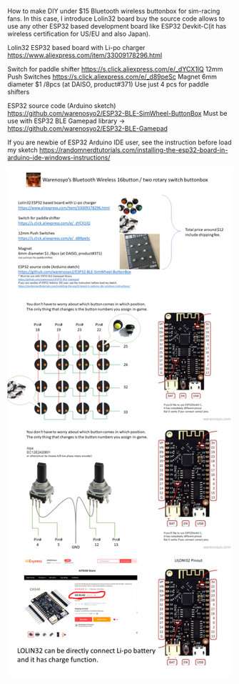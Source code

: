 How to make DIY under $15 Bluetooth wireless buttonbox for sim-racing fans.
In this case, I introduce Lolin32 board buy the source code allows to use any other ESP32 based development board like ESP32 Devkit-C(it has wireless certification for US/EU and also Japan).



Lolin32 ESP32 based board with Li-po charger
https://www.aliexpress.com/item/33009178296.html

Switch for paddle shifter
https://s.click.aliexpress.com/e/_dYCX1lQ 12mm Push Switches
https://s.click.aliexpress.com/e/_d89peSc Magnet 6mm diameter $1 /8pcs (at DAISO, product#371)
Use just 4 pcs for paddle shifters


ESP32 source code (Arduino sketch)
https://github.com/warenosyo2/ESP32-BLE-SimWheel-ButtonBox
Must be use with ESP32 BLE Gamepad library -> https://github.com/warenosyo2/ESP32-BLE-Gamepad

If you are newbie of ESP32 Arduino IDE user, see the instruction before load my sketch
https://randomnerdtutorials.com/installing-the-esp32-board-in-arduino-ide-windows-instructions/




![howto1](https://github.com/warenosyo2/DIY_12dollers_BluetoothWirelessButtonboxForSimWheel_ESP32/blob/master/Slide1.PNG "howto1")
![howto2](https://github.com/warenosyo2/DIY_12dollers_BluetoothWirelessButtonboxForSimWheel_ESP32/blob/master/Slide2.PNG "howto2")
![howto3](https://github.com/warenosyo2/DIY_12dollers_BluetoothWirelessButtonboxForSimWheel_ESP32/blob/master/Slide3.PNG "howto3")
![howto4](https://github.com/warenosyo2/DIY_12dollers_BluetoothWirelessButtonboxForSimWheel_ESP32/blob/master/Slide4.PNG "howto4")


